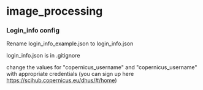 # image_processing

### Login_info config

Rename login_info_example.json to login_info.json

login_info.json is in .gitignore

change the values for "copernicus_username" and "copernicus_username" with appropriate credentials (you can sign up here https://scihub.copernicus.eu/dhus/#/home)
